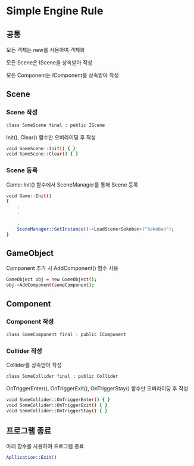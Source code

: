 # Simple Engine Rule

## 공통

모든 객체는 new를 사용하여 객체화

모든 Scene은 IScene을 상속받아 작성

모든 Component는 IComponent를 상속받아 작성

## Scene

### Scene 작성
```bash
class SomeScene final : public IScene
```
Init(), Clear() 함수만 오버라이딩 후 작성
```bash
void SomeScene::Init() { }
void SomeScene::Clear() { }
```

### Scene 등록

Game::Init() 함수에서 SceneManager를 통해 Scene 등록

```bash
void Game::Init()
{
    .
    .
    .
    .
    SceneManager::GetInstance()->LoadScene<Sokoban>("Sokoban");
}
```

## GameObject

Component 추가 시 AddComponent() 함수 사용

```bash
GameObject obj = new GameObject();
obj->AddComponent(someComponent);
```

## Component

### Component 작성
```bash
class SomeComponent final : public IComponent
```

### Collider 작성

Collider를 상속받아 작성

```bash
class SomeCollider final : public Collider
```

OnTriggerEnter(), OnTriggerExit(), OnTriggerStay() 함수만 오버라이딩 후 작성
```bash
void SomeCollider::OnTriggerEnter() { }
void SomeCollider::OnTriggerExit() { }
void SomeCollider::OnTriggerStay() { }
```

## 프로그램 종료

아래 함수를 사용하여 프로그램 종료

```bash
Apllication::Exit()
```

